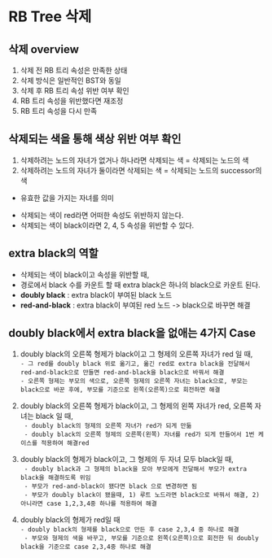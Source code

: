 # RB Tree 삭제

## 삭제 overview
1. 삭제 전 RB 트리 속성은 만족한 상태
2. 삭제 방식은 일반적인 BST와 동일
3. 삭제 후 RB 트리 속성 위반 여부 확인
4. RB 트리 속성을 위반했다면 재조정
5. RB 트리 속성을 다시 만족

## 삭제되는 색을 통해 색상 위반 여부 확인
1. 삭제하려는 노드의 자녀가 없거나 하나라면 삭제되는 색 = 삭제되는 노드의 색
2. 삭제하려는 노드의 자녀가 둘이라면 삭제되는 색 = 삭제되는 노드의 successor의 색
* 유효한 값을 가지는 자녀를 의미

- 삭제되는 색이 red라면 어떠한 속성도 위반하지 않는다.
- 삭제되는 색이 black이라면 2, 4, 5 속성을 위반할 수 있다.

## extra black의 역할
- 삭제되는 색이 black이고 속성을 위반할 때,
- 경로에서 black 수를 카운트 할 때 extra black은 하나의 black으로 카운트 된다.
- **doubly black** : extra black이 부여된 black 노드
- **red-and-black** : extra black이 부여된 red 노드 -> black으로 바꾸면 해결

## doubly black에서 extra black을 없애는 4가지 Case
1. doubly black의 오른쪽 형제가 black이고 그 형제의 오른쪽 자녀가 red 일 때,
<br>```- 그 red를 doubly black 위로 옮기고, 옮긴 red로 extra black을 전달해서 red-and-black으로 만들면 red-and-black을 black으로 바꿔서 해결```
<br>```- 오른쪽 형제는 부모의 색으로, 오른쪽 형제의 오른쪽 자녀는 black으로, 부모는 black으로 바꾼 후에, 부모를 기준으로 왼쪽(오른쪽)으로 회전하면 해결```

2. doubly black의 오른쪽 형제가 black이고, 그 형제의 왼쪽 자녀가 red, 오른쪽 자녀는 black 일 때,
<br>``` - doubly black의 형제의 오른쪽 자녀가 red가 되게 만듦```
<br>``` - doubly black의 오른쪽 형제의 오른쪽(왼쪽) 자녀를 red가 되게 만들어서 1번 케이스를 적용하여 해결red```

3. doubly black의 형제가 black이고, 그 형제의 두 자녀 모두 black일 때,
<br> ``` - doubly black과 그 형제의 black을 모아 부모에게 전달해서 부모가 extra black을 해결하도록 위임```
<br> ``` - 부모가 red-and-black이 됐다면 black 으로 변경하면 됨```
<br> ``` - 부모가 doubly black이 됐을때, 1) 루트 노드라면 black으로 바꿔서 해결, 2) 아니라면 case 1,2,3,4중 하나를 적용하여 해결``` 

4. doubly black의 형제가 red일 때
<br> ``` - doubly black의 형제를 black으로 만든 후 case 2,3,4 중 하나로 해결 ```
<br> ``` - 부모와 형제의 색을 바꾸고, 부모를 기준으로 왼쪽(오른쪽)으로 회전한 뒤 doubly black을 기준으로 case 2,3,4중 하나로 해결```
